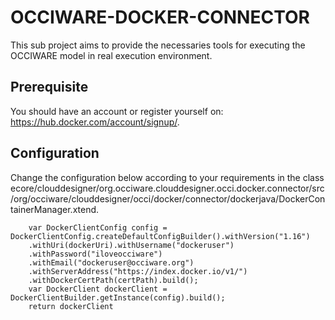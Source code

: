 OCCIWARE-DOCKER-CONNECTOR
=========================
This sub project aims to provide the necessaries tools for executing the OCCIWARE model in real execution environment.

Prerequisite
------------
You should have an account or register yourself on: https://hub.docker.com/account/signup/.

Configuration
-------------
Change the configuration below according to your requirements in the class ecore/clouddesigner/org.occiware.clouddesigner.occi.docker.connector/src/org/occiware/clouddesigner/occi/docker/connector/dockerjava/DockerContainerManager.xtend.

		var DockerClientConfig config = DockerClientConfig.createDefaultConfigBuilder().withVersion("1.16")
		.withUri(dockerUri).withUsername("dockeruser")
		.withPassword("iloveocciware")
		.withEmail("dockeruser@occiware.org")
		.withServerAddress("https://index.docker.io/v1/")
		.withDockerCertPath(certPath).build();
		var DockerClient dockerClient = DockerClientBuilder.getInstance(config).build();
		return dockerClient
